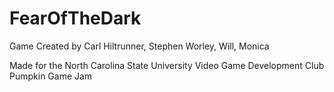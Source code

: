 FearOfTheDark
=============

Game Created by Carl Hiltrunner, Stephen Worley, Will, Monica

Made for the North Carolina State University Video Game Development Club Pumpkin Game Jam
